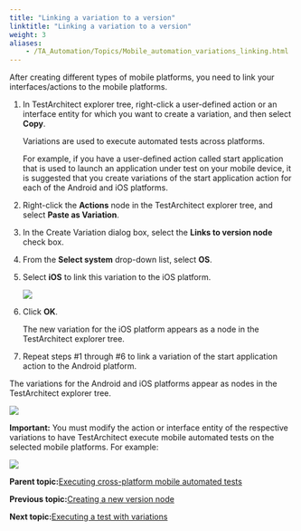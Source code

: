 ```yaml
--- 
title: "Linking a variation to a version"
linktitle: "Linking a variation to a version"
weight: 3
aliases: 
    - /TA_Automation/Topics/Mobile_automation_variations_linking.html
---
```


After creating different types of mobile platforms, you need to link your interfaces/actions to the mobile platforms.

1.  In TestArchitect explorer tree, right-click a user-defined action or an interface entity for which you want to create a variation, and then select **Copy**.

    Variations are used to execute automated tests across platforms.

    For example, if you have a user-defined action called start application that is used to launch an application under test on your mobile device, it is suggested that you create variations of the start application action for each of the Android and iOS platforms.

2.  Right-click the **Actions** node in the TestArchitect explorer tree, and select **Paste as Variation**.

3.  In the Create Variation dialog box, select the **Links to version node** check box.

4.  From the **Select system** drop-down list, select **OS**.

5.  Select **iOS** to link this variation to the iOS platform.

    ![](/images//Images/Mobile_automation_link_variation.png)

6.  Click **OK**.

    The new variation for the iOS platform appears as a node in the TestArchitect explorer tree.

7.  Repeat steps \#1 through \#6 to link a variation of the start application action to the Android platform.


The variations for the Android and iOS platforms appear as nodes in the TestArchitect explorer tree.

![](/images//Images/Mobile_automation_linked_variations_res.png)

**Important:** You must modify the action or interface entity of the respective variations to have TestArchitect execute mobile automated tests on the selected mobile platforms. For example:

![](/images//Images/Mobile_automation_linked_variations_res_details.png)

**Parent topic:**[Executing cross-platform mobile automated tests](/TA_Automation/Topics/Mobile_automation_FAQ_variations_cross_platform.html)

**Previous topic:**[Creating a new version node](/TA_Automation/Topics/Mobile_automation_variations_create_new_version.html)

**Next topic:**[Executing a test with variations](/TA_Automation/Topics/Mobile_automation_variations_executing.html)

